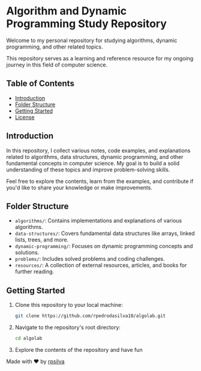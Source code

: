 # Algorithm and Dynamic Programming Study Repository

Welcome to my personal repository for studying algorithms, dynamic programming, and other related topics. 

This repository serves as a learning and reference resource for my ongoing journey in this field of computer science.

## Table of Contents
- [Introduction](#introduction)
- [Folder Structure](#folder-structure)
- [Getting Started](#getting-started)
- [License](#license)

## Introduction

In this repository, I collect various notes, code examples, and explanations related to algorithms, data structures, dynamic programming, and other fundamental concepts in computer science. My goal is to build a solid understanding of these topics and improve problem-solving skills.

Feel free to explore the contents, learn from the examples, and contribute if you'd like to share your knowledge or make improvements.

## Folder Structure

- `algorithms/`: Contains implementations and explanations of various algorithms.
- `data-structures/`: Covers fundamental data structures like arrays, linked lists, trees, and more.
- `dynamic-programming/`: Focuses on dynamic programming concepts and solutions.
- `problems/`: Includes solved problems and coding challenges.
- `resources/`: A collection of external resources, articles, and books for further reading.

## Getting Started

1. Clone this repository to your local machine:

   ```bash
   git clone https://github.com/rpedrodasilva10/algolab.git
   ```
   
2. Navigate to the repository's root directory:

   ```bash
   cd algolab
   ```
   
3. Explore the contents of the repository and have fun


Made with ❤️ by [rpsilva](https://www.linkedin.com/in/renan-silva-tl/)
